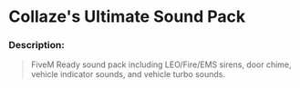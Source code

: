 # Collaze's Ultimate Sound Pack

### Description:
> FiveM Ready sound pack including LEO/Fire/EMS sirens, door chime, vehicle indicator sounds, and vehicle turbo sounds.
